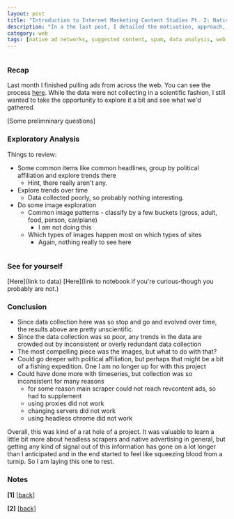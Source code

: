 ```yaml
---
layout: post
title: "Introduction to Internet Marketing Content Studies Pt. 2: Native Ad data is not as exciting as one would think"
description: "In a the last post, I detailed the motivation, approach, and challenges of collecting native advertising or suggested content on popular websites. In this post I explore the data collected and conclude with some remarks on observations, potential insights, and problems or shortcomings involved. Ultimately this remains an experiment and will not longer be pursued. The data can be accessed by others if they might be interested"
category: web
tags: [native ad networks, suggested content, spam, data analysis, web archiving, pandas]
---
```


<figure>
<img class="blog-post" src="" alt=""/><figcaption></figcaption>
</figure>

### Recap

Last month I finished pulling ads from across the web. You can see the process [here](link). While the data were not collecting in a scientific fashion, I still wanted to take the opportunity to explore it a bit and see what we'd gathered.

[Some prelimninary questions]

### Exploratory Analysis

Things to review: 

- Some common items like common headlines, group by political affiliation and explore trends there
	- Hint, there really aren't any.
- Explore trends over time
	- Data collected poorly, so probably nothing interesting.
- Do some image exploration 
    - Common image patterns - classify by a few buckets (gross, adult, food, person, car/plane)
    	- I am not doing this
    - Which types of images happen most on which types of sites
    	- Again, nothing really to see here


<figure>
<img class="blog-post-sm" src="" alt=""/>
<figcaption><a href=""></a></figcaption></figure>


### See for yourself

[Here](link to data)
[Here](link to notebook if you're curious-though you probably are not.)

### Conclusion

- Since data collection here was so stop and go and evolved over time, the results above are pretty unscientific.
- Since the data collection was so poor, any trends in the data are crowded out by inconsistent or overly redundant data collection
- The most compelling piece was the images, but what to do with that?
- Could go deeper with political affiliation, but perhaps that might be a bit of a fishing expedition. One I am no longer up for with this project
- Could have done more with timeseries, but collection was so inconsistent for many reasons
    - for some reason main scraper could not reach revcontent ads, so had to supplement
    - using proxies did not work
    - changing servers did not work
    - using headless chrome did not work

Overall, this was kind of a rat hole of a project. It was valuable to learn a little bit more about headless scrapers and native advertising in general, but getting any kind of signal out of this information has gone on a lot longer than I anticipated and in the end started to feel like squeezing blood from a turnip. So I am laying this one to rest. 




### Notes
<section id="notes"/>
<b>[1]</b> [<a href="#back_1">back</a>]

<b>[2]</b> [<a href="#back_2">back</a>]

